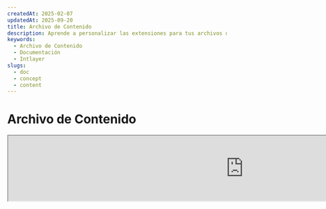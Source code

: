 ```yaml
---
createdAt: 2025-02-07
updatedAt: 2025-09-20
title: Archivo de Contenido
description: Aprende a personalizar las extensiones para tus archivos de declaración de contenido. Sigue esta documentación para implementar condiciones de manera eficiente en tu proyecto.
keywords:
  - Archivo de Contenido
  - Documentación
  - Intlayer
slugs:
  - doc
  - concept
  - content
---
```


# Archivo de Contenido

<iframe title="i18n, Markdown, JSON… una única solución para gestionarlo todo | Intlayer" class="m-auto aspect-[16/9] w-full overflow-hidden rounded-lg border-0" allow="autoplay; gyroscope;" loading="lazy" width="1080" height="auto" src="https://www.youtube.com/embed/1VHgSY_j9_I?autoplay=0&amp;origin=http://intlayer.org&amp;controls=0&amp;rel=1"/>

## ¿Qué es un Archivo de Contenido?

Un archivo de contenido en Intlayer es un archivo que contiene definiciones de diccionarios.  
Estos archivos declaran el contenido de texto de tu aplicación, traducciones y recursos.  
Los archivos de contenido son procesados por Intlayer para generar diccionarios.

Los diccionarios serán el resultado final que tu aplicación importará usando el hook `useIntlayer`.

### Conceptos Clave

#### Diccionario

Un diccionario es una colección estructurada de contenido organizada por claves. Cada diccionario contiene:

- **Clave**: Un identificador único para el diccionario
- **Contenido**: Los valores reales del contenido (texto, números, objetos, etc.)
- **Metadatos**: Información adicional como título, descripción, etiquetas, etc.

#### Archivo de Contenido

Ejemplo de archivo de contenido:

```tsx fileName="src/example.content.tsx" contentDeclarationFormat="typescript"
import { type ReactNode } from "react";
import {
  t,
  enu,
  cond,
  nest,
  md,
  insert,
  file,
  type Dictionary,
} from "intlayer";

interface Content {
  imbricatedContent: {
    imbricatedContent2: {
      stringContent: string;
      numberContent: number;
      booleanContent: boolean;
      javaScriptContent: string;
    };
  };
  multilingualContent: string;
  quantityContent: string;
  conditionalContent: string;
  markdownContent: never;
  externalContent: string;
  insertionContent: string;
  nestedContent: string;
  fileContent: string;
  jsxContent: ReactNode;
}

export default {
  key: "page",
  content: {
    imbricatedContent: {
      imbricatedContent2: {
        stringContent: "Hola Mundo",
        numberContent: 123,
        booleanContent: true,
        javaScriptContent: `${process.env.NODE_ENV}`,
      },
    },
    multilingualContent: t({
      en: "English content",
      "en-GB": "English content (UK)",
      fr: "French content",
      es: "Contenido en español",
    }),
    quantityContent: enu({
      "<-1": "Menos de menos un coche",
      "-1": "Menos un coche",
      "0": "Sin coches",
      "1": "Un coche",
      ">5": "Algunos coches",
      ">19": "Muchos coches",
    }),
    conditionalContent: cond({
      true: "La validación está habilitada",
      false: "La validación está deshabilitada",
    }),
    insertionContent: insert("¡Hola {{name}}!"),
    nestedContent: nest(
      "navbar", // La clave del diccionario para anidar
      "login.button" // [Opcional] La ruta al contenido para anidar
    ),
    fileContent: file("./path/to/file.txt"),
    externalContent: fetch("https://example.com").then((res) => res.json()),
    markdownContent: md("# Ejemplo de Markdown"),

    /*
     * Solo disponible usando `react-intlayer` o `next-intlayer`
     */
    jsxContent: <h1>Mi título</h1>,
  },
} satisfies Dictionary<Content>; // [opcional] Dictionary es genérico y te permite reforzar el formato de tu diccionario
```

```javascript fileName="src/example.content.mjx" contentDeclarationFormat="esm"
import { t, enu, cond, nest, md, insert, file } from "intlayer";

/** @type {import('intlayer').Dictionary} */
export default {
  key: "page",
  content: {
    imbricatedContent: {
      imbricatedContent2: {
        stringContent: "Hello World",
        numberContent: 123,
        booleanContent: true,
        javaScriptContent: `${process.env.NODE_ENV}`,
      },
      imbricatedArray: [1, 2, 3],
    },
    multilingualContent: t({
      en: "English content",
      "en-GB": "English content (UK)",
      fr: "Contenido en francés",
      es: "Contenido en español",
    }),
    quantityContent: enu({
      "<-1": "Menos de menos un coche",
      "-1": "Menos un coche",
      "0": "Sin coches",
      "1": "Un coche",
      ">5": "Algunos coches",
      ">19": "Muchos coches",
    }),
    conditionalContent: cond({
      true: "La validación está habilitada",
      false: "La validación está deshabilitada",
    }),
    insertionContent: insert("¡Hola {{name}}!"),
    nestedContent: nest(
      "navbar", // La clave del diccionario para anidar
      "login.button" // [Opcional] La ruta al contenido para anidar
    ),
    markdownContent: md("# Ejemplo de Markdown"),
    fileContent: file("./path/to/file.txt"),
    externalContent: fetch("https://example.com").then((res) => res.json())

    // Solo disponible usando `react-intlayer` o `next-intlayer`
    jsxContent: <h1>Mi título</h1>,
  },
};
```

```javascript fileName="src/example.content.cjx" contentDeclarationFormat="commonjs"
const { t, enu, cond, nest, md, insert, file } = require("intlayer");

/** @type {import('intlayer').Dictionary} */
module.exports = {
  key: "page",
  content: {
    imbricatedContent: {
      imbricatedContent2: {
        stringContent: "Hola Mundo",
        numberContent: 123,
        booleanContent: true,
        javaScriptContent: `${process.env.NODE_ENV}`,
      },
      imbricatedArray: [1, 2, 3],
    },
    multilingualContent: t({
      es: "Contenido en español",
      en: "English content",
      "en-GB": "English content (UK)",
      fr: "French content",
    }),
    quantityContent: enu({
      "<-1": "Menos de menos un coche",
      "-1": "Menos un coche",
      "0": "Ningún coche",
      "1": "Un coche",
      ">5": "Algunos coches",
      ">19": "Muchos coches",
    }),
    conditionalContent: cond({
      true: "La validación está habilitada",
      false: "La validación está deshabilitada",
    }),
    insertionContent: insert("¡Hola {{name}}!"),
    nestedContent: nest(
      "navbar", // La clave del diccionario para anidar
      "login.button" // [Opcional] La ruta al contenido para anidar
    ),
    markdownContent: md("# Ejemplo de Markdown"),
    fileContent: file("./path/to/file.txt"),
    externalContent: fetch("https://example.com").then((res) => res.json())

    // Solo disponible usando `react-intlayer` o `next-intlayer`
    jsxContent: <h1>Mi título</h1>,
  },
};
```

```json5 fileName="src/example.content.json"  contentDeclarationFormat="json"
{
  "$schema": "https://intlayer.org/schema.json",
  "key": "page",
  "content": {
    "imbricatedContent": {
      "imbricatedContent2": {
        "stringContent": "Hola Mundo",
        "numberContent": 123,
        "booleanContent": true,
      },
      "imbricatedArray": [1, 2, 3],
    },
    "multilingualContent": {
      "nodeType": "translation",
      "translation": {
        "en": "English content",
        "en-GB": "English content (UK)",
        "fr": "French content",
        "es": "Spanish content",
      },
    },
    "quantityContent": {
      "nodeType": "enumeración",
      "enumeration": {
        "0": "Sin coches",
        "1": "Un coche",
        "<-1": "Menos que menos un coche",
        "-1": "Menos un coche",
        ">5": "Algunos coches",
        ">19": "Muchos coches",
      },
    },
    "conditionalContent": {
      "nodeType": "condición",
      "condition": {
        "true": "La validación está habilitada",
        "false": "La validación está deshabilitada",
      },
    },
    "insertionContent": {
      "nodeType": "inserción",
      "insertion": "¡Hola {{name}}!",
    },
    "nestedContent": {
      "nodeType": "anidado",
      "nested": { "dictionaryKey": "app" },
    },
    "markdownContent": {
      "nodeType": "markdown",
      "markdown": "# Ejemplo de Markdown",
    },
    "fileContent": {
      "nodeType": "archivo",
      "file": "./path/to/file.txt",
    },
    "jsxContent": {
      "type": "h1",
      "key": null,
      "ref": null,
      "props": {
        "children": ["Mi título"],
      },
    },
  },
}
```

#### Nodos de Contenido

Los nodos de contenido son los bloques de construcción del contenido del diccionario. Pueden ser:

- **Valores primitivos**: cadenas, números, booleanos, null, undefined
- **Nodos tipados**: Tipos especiales de contenido como traducciones, condiciones, markdown, etc.
- **Funciones**: Contenido dinámico que puede evaluarse en tiempo de ejecución [ver Obtención de Funciones](https://github.com/aymericzip/intlayer/blob/main/docs/docs/es/dictionary/function_fetching.md)
- **Contenido anidado**: Referencias a otros diccionarios

#### Tipos de Contenido

Intlayer soporta varios tipos de contenido a través de nodos tipados:

- **Contenido de Traducción**: Texto multilingüe con valores específicos por localidad [ver Contenido de Traducción](https://github.com/aymericzip/intlayer/blob/main/docs/docs/es/dictionary/translation_content.md)
- **Contenido Condicional**: Contenido condicional basado en expresiones booleanas [ver Contenido Condicional](https://github.com/aymericzip/intlayer/blob/main/docs/docs/es/dictionary/condition_content.md)
- **Contenido de Enumeración**: Contenido que varía según valores enumerados [ver Contenido de Enumeración](https://github.com/aymericzip/intlayer/blob/main/docs/docs/es/dictionary/enumeration_content.md)
- **Contenido de Inserción**: Contenido que puede ser insertado en otro contenido [ver Contenido de Inserción](https://github.com/aymericzip/intlayer/blob/main/docs/docs/es/dictionary/insertion_content.md)

- **Contenido Markdown**: Contenido de texto enriquecido en formato Markdown [ver Contenido Markdown](https://github.com/aymericzip/intlayer/blob/main/docs/docs/es/dictionary/markdown_content.md)
- **Contenido Anidado**: Referencias a otros diccionarios [ver Contenido Anidado](https://github.com/aymericzip/intlayer/blob/main/docs/docs/es/dictionary/nested_content.md)
- **Contenido de Género**: Contenido que varía según el género [ver Contenido de Género](https://github.com/aymericzip/intlayer/blob/main/docs/docs/es/dictionary/gender_content.md)
- **Contenido de Archivo**: Referencias a archivos externos [ver Contenido de Archivo](https://github.com/aymericzip/intlayer/blob/main/docs/docs/es/dictionary/file_content.md)

## Estructura del Diccionario

Un diccionario en Intlayer se define mediante el tipo `Dictionary` y contiene varias propiedades que controlan su comportamiento:

### Propiedades Requeridas

#### `key` (string)

El identificador del diccionario. Si varios diccionarios tienen la misma clave, Intlayer los fusionará automáticamente.

> Use la convención de nomenclatura kebab-case (por ejemplo, `"about-page-meta"`).

#### Content (string | number | boolean | object | array | function)

La propiedad `content` contiene los datos reales del diccionario y soporta:

- **Valores primitivos**: cadenas, números, booleanos, null, undefined
- **Nodos tipados**: Tipos de contenido especiales usando las funciones auxiliares de Intlayer
- **Objetos anidados**: Estructuras de datos complejas
- **Arrays**: Colecciones de contenido
- **Funciones**: Evaluación dinámica de contenido

### Propiedades Opcionales

#### `title` (string)

Título legible para humanos del diccionario que ayuda a identificarlo en editores y sistemas CMS. Esto es particularmente útil cuando se gestionan grandes cantidades de diccionarios o cuando se trabaja con interfaces de gestión de contenido.

**Ejemplo:**

```typescript
{
  key: "about-page-meta",
  title: "Metadatos de la Página Acerca de",
  content: { /* ... */ }
}
```

#### `description` (string)

Descripción detallada que explica el propósito del diccionario, las pautas de uso y cualquier consideración especial. Esta descripción también se utiliza como contexto para la generación de traducciones asistida por IA, lo que la hace valiosa para mantener la calidad y consistencia de las traducciones.

**Ejemplo:**

```typescript
{
  key: "about-page-meta",
  description: [
    "Este diccionario gestiona los metadatos de la Página Acerca de",
    "Considera buenas prácticas para SEO:",
    "- El título debe tener entre 50 y 60 caracteres",
    "- La descripción debe tener entre 150 y 160 caracteres",
  ].join('\n'),
  content: { /* ... */ }
}
```

#### `tags` (string[])

Array de cadenas para categorizar y organizar diccionarios. Las etiquetas proporcionan contexto adicional y pueden usarse para filtrar, buscar u organizar diccionarios en editores y sistemas CMS.

**Ejemplo:**

```typescript
{
  key: "about-page-meta",
  tags: ["metadata", "about-page", "seo"],
  content: { /* ... */ }
}
```

#### `locale` (LocalesValues)

Transforma el diccionario en un diccionario por localización donde cada campo declarado en el contenido se transformará automáticamente en un nodo de traducción. Cuando esta propiedad está establecida:

- El diccionario se trata como un diccionario de un solo idioma
- Cada campo se convierte en un nodo de traducción para ese idioma específico
- NO debes usar nodos de traducción (`t()`) en el contenido cuando uses esta propiedad
- Si falta, el diccionario se tratará como un diccionario multilingüe

> Consulta [Declaración de contenido por idioma en Intlayer](https://github.com/aymericzip/intlayer/blob/main/docs/docs/es/per_locale_file.md) para más información.

**Ejemplo:**

```json
// Diccionario por idioma
{
  "key": "about-page",
  "locale": "en",
  "content": {
    "title": "About Us", // Esto se convierte en un nodo de traducción para 'en'
    "description": "Learn more about our company"
  }
}
```

#### `autoFill` (AutoFill)

Instrucciones para rellenar automáticamente el contenido del diccionario desde fuentes externas. Esto puede configurarse globalmente en `intlayer.config.ts` o por diccionario. Soporta múltiples formatos:

- **`true`**: Habilita el auto-relleno para todas las locales
- **`string`**: Ruta a un solo archivo o plantilla con variables
- **`object`**: Rutas de archivos por localización

**Ejemplos:**

```json
// Habilitar para todas las locales
{
  "autoFill": true
}
// Archivo único
{
  "autoFill": "./translations/aboutPage.content.json"
}
// Plantilla con variables
{
  "autoFill": "/messages/{{locale}}/{{key}}/{{fileName}}.content.json"
}
// Configuración detallada por localización
{
  "autoFill": {
    "en": "./translations/en/aboutPage.content.json",
    "fr": "./translations/fr/aboutPage.content.json",
    "es": "./translations/es/aboutPage.content.json"
  }
}
```

**Variables disponibles:**

- `{{locale}}` – Código de la localización (por ejemplo, `fr`, `es`)
- `{{fileName}}` – Nombre del archivo (por ejemplo, `example`)
- `{{key}}` – Clave del diccionario (por ejemplo, `example`)

> Consulta [Configuración de Auto-Relleno en Intlayer](https://github.com/aymericzip/intlayer/blob/main/docs/docs/es/autoFill.md) para más información.

##### `priority` (número)

Indica la prioridad del diccionario para la resolución de conflictos. Cuando varios diccionarios tienen la misma clave, el diccionario con el número de prioridad más alto sobrescribirá a los demás. Esto es útil para gestionar jerarquías de contenido y sobreescrituras.

**Ejemplo:**

```typescript
// Diccionario base
{
  key: "welcome-message",
  priority: 1,
  content: { message: "¡Bienvenido!" }
}

// Diccionario de sobreescritura
{
  key: "welcome-message",
  priority: 10,
  content: { message: "¡Bienvenido a nuestro servicio premium!" }
}
// Esto anulará el diccionario base
```

### Propiedades del CMS

##### `version` (cadena)

Identificador de versión para diccionarios remotos. Ayuda a rastrear qué versión del diccionario se está utilizando actualmente, especialmente útil cuando se trabaja con sistemas de gestión de contenido remotos.

##### `live` (booleano)

Para diccionarios remotos, indica si el diccionario debe obtenerse en vivo en tiempo de ejecución. Cuando está habilitado:

- Requiere que `importMode` esté configurado como "live" en `intlayer.config.ts`
- Requiere que un servidor en vivo esté en ejecución
- El diccionario se obtendrá en tiempo de ejecución usando la API de sincronización en vivo
- Si está en vivo pero la obtención falla, se recurre al valor dinámico
- Si no está en vivo, el diccionario se transforma en tiempo de compilación para un rendimiento óptimo

### Propiedades del Sistema (Generadas automáticamente)

Estas propiedades son generadas automáticamente por Intlayer y no deben ser modificadas manualmente:

##### `$schema` (string)

Esquema JSON utilizado para la validación de la estructura del diccionario. Añadido automáticamente por Intlayer para asegurar la integridad del diccionario.

##### `id` (string)

Para diccionarios remotos, este es el identificador único del diccionario en el servidor remoto. Se usa para obtener y gestionar contenido remoto.

##### `localId` (LocalDictionaryId)

Identificador único para diccionarios locales. Generado automáticamente por Intlayer para ayudar a identificar el diccionario y determinar si es local o remoto, junto con su ubicación.

##### `localIds` (LocalDictionaryId[])

Para diccionarios fusionados, este arreglo contiene los IDs de todos los diccionarios que fueron fusionados juntos. Útil para rastrear la fuente del contenido fusionado.

##### `filePath` (string)

La ruta del archivo del diccionario local, indicando de qué archivo `.content` se generó el diccionario. Ayuda con la depuración y el seguimiento de la fuente.

##### `availableVersions` (string[])

Para diccionarios remotos, este arreglo contiene todas las versiones disponibles del diccionario. Ayuda a rastrear qué versiones están disponibles para su uso.

##### `autoFilled` (true)

Indica si el diccionario ha sido auto-rellenado desde fuentes externas. En caso de conflictos, los diccionarios base sobrescribirán a los diccionarios auto-rellenados.

##### `location` ('distant' | 'locale')

Indica la ubicación del diccionario:

- `'locale'`: Diccionario local (proveniente de archivos de contenido)
- `'distant'`: Diccionario remoto (proveniente de una fuente externa)

## Tipos de Nodos de Contenido

Intlayer proporciona varios tipos especializados de nodos de contenido que extienden los valores primitivos básicos:

### Contenido de Traducción (`t`)

Contenido multilingüe que varía según la localidad:

```typescript
import { t } from "intlayer";

// TypeScript/JavaScript
multilingualContent: t({
  en: "Welcome to our website",
  fr: "Bienvenue sur notre site web",
  es: "Bienvenido a nuestro sitio web",
});
```

### Contenido Condicional (`cond`)

Contenido que cambia basado en condiciones booleanas:

```typescript
import { cond } from "intlayer";

conditionalContent: cond({
  true: "User is logged in",
  false: "Please log in to continue",
});
```

### Contenido de Enumeración (`enu`)

Contenido que varía según valores enumerados:

```typescript
import { enu } from "intlayer";

statusContent: enu({
  pending: "Su solicitud está pendiente",
  approved: "Su solicitud ha sido aprobada",
  rejected: "Su solicitud ha sido rechazada",
});
```

### Contenido de Inserción (`insert`)

Contenido que puede ser insertado en otro contenido:

```typescript
import { insert } from "intlayer";

insertionContent: insert("Este texto puede ser insertado en cualquier lugar");
```

### Contenido Anidado (`nest`)

Referencias a otros diccionarios:

```typescript
import { nest } from "intlayer";

nestedContent: nest("about-page");
```

### Contenido Markdown (`md`)

Contenido de texto enriquecido en formato Markdown:

```typescript
import { md } from "intlayer";

markdownContent: md(
  "# Bienvenido\n\nEste es un texto en **negrita** con [enlaces](https://example.com)"
);
```

### Contenido según género (`gender`)

Contenido que varía según el género:

```typescript
import { gender } from "intlayer";

genderContent: gender({
  male: "Él es un desarrollador",
  female: "Ella es una desarrolladora",
  other: "Ellos son desarrolladores",
});
```

### Contenido de archivo (`file`)

Referencias a archivos externos:

```typescript
import { file } from "intlayer";

fileContent: file("./path/to/content.txt");
```

## Creación de archivos de contenido

### Estructura básica de un archivo de contenido

Un archivo de contenido exporta un objeto por defecto que cumple con el tipo `Dictionary`:

```typescript
// example.content.ts
import { t, cond, nest, md, insert, file } from "intlayer";

export default {
  key: "welcome-page",
  title: "Contenido de la página de bienvenida",
  description:
    "Contenido para la página principal de bienvenida que incluye la sección hero y características",
  tags: ["página", "bienvenida", "página principal"],
  content: {
    hero: {
      title: t({
        en: "Welcome to Our Platform",
        fr: "Bienvenue sur Notre Plateforme",
        es: "Bienvenido a Nuestra Plataforma",
      }),
      subtitle: t({
        en: "Build amazing applications with ease",
        fr: "Construisez des applications incroyables avec facilité",
        es: "Construye aplicaciones increíbles con facilidad",
      }),
      cta: cond({
        true: t({
          en: "Get Started",
          fr: "Commencer",
          es: "Comenzar",
        }),
        false: t({
          en: "Sign Up",
          fr: "S'inscrire",
          es: "Registrarse",
        }),
      }),
    },
    features: [
      {
        title: t({
          en: "Easy to Use",
          fr: "Facile à Utiliser",
          es: "Fácil de Usar",
        }),
        description: t({
          en: "Intuitive interface for all skill levels",
          fr: "Interface intuitive pour tous les niveaux",
          es: "Interfaz intuitiva para todos los niveles",
        }),
      },
    ],
    documentation: nest("documentation"),
    readme: file("./README.md"),
  },
} satisfies Dictionary;
```

### Archivo de Contenido JSON

También puedes crear archivos de contenido en formato JSON:

```json
{
  "key": "welcome-page",
  "title": "Contenido de la Página de Bienvenida",
  "description": "Contenido para la página principal de bienvenida",
  "tags": ["page", "welcome"],
  "content": {
    "hero": {
      "title": {
        "nodeType": "translation",
        "translation": {
          "en": "Bienvenido a Nuestra Plataforma",
          "fr": "Bienvenue sur Notre Plateforme"
        }
      },
      "subtitle": {
        "nodeType": "translation",
        "translation": {
          "en": "Cree aplicaciones increíbles con facilidad",
          "fr": "Construisez des applications incroyables avec facilité"
        }
      }
    }
  }
}
```

### Archivos de Contenido por Localización

Para diccionarios por localización, especifique la propiedad `locale`:

```typescript
// welcome-page.en.content.ts
export default {
  key: "welcome-page",
  locale: "en",
  content: {
    hero: {
      title: "Bienvenido a Nuestra Plataforma",
      subtitle: "Cree aplicaciones increíbles con facilidad",
    },
  },
} satisfies Dictionary;
```

```typescript
// welcome-page.fr.content.ts
export default {
  key: "welcome-page",
  locale: "fr",
  content: {
    hero: {
      title: "Bienvenue sur Notre Plateforme",
      subtitle: "Construisez des applications incroyables avec facilité",
    },
  },
} satisfies Dictionary;
```

## Extensiones de Archivos de Contenido

Intlayer te permite personalizar las extensiones para tus archivos de declaración de contenido. Esta personalización ofrece flexibilidad para gestionar proyectos a gran escala y ayuda a evitar conflictos con otros módulos.

### Extensiones Predeterminadas

Por defecto, Intlayer vigila todos los archivos con las siguientes extensiones para declaraciones de contenido:

- `.content.json`
- `.content.ts`
- `.content.tsx`
- `.content.js`
- `.content.jsx`
- `.content.mjs`
- `.content.mjx`
- `.content.cjs`
- `.content.cjx`

Estas extensiones predeterminadas son adecuadas para la mayoría de las aplicaciones. Sin embargo, cuando tienes necesidades específicas, puedes definir extensiones personalizadas para optimizar el proceso de compilación y reducir el riesgo de conflictos con otros componentes.

> Para personalizar las extensiones de archivo que Intlayer utiliza para identificar los archivos de declaración de contenido, puedes especificarlas en el archivo de configuración de Intlayer. Este enfoque es beneficioso para proyectos a gran escala donde limitar el alcance del proceso de vigilancia mejora el rendimiento de la compilación.

## Conceptos Avanzados

### Fusión de Diccionarios

Cuando múltiples diccionarios tienen la misma clave, Intlayer los fusiona automáticamente. El comportamiento de la fusión depende de varios factores:

- **Prioridad**: Los diccionarios con valores de `priority` más altos sobrescriben a aquellos con valores más bajos
- **Auto-relleno vs Base**: Los diccionarios base sobrescriben a los diccionarios auto-rellenados
- **Ubicación**: Los diccionarios locales sobrescriben a los diccionarios remotos (cuando las prioridades son iguales)

### Seguridad de Tipos

Intlayer proporciona soporte completo de TypeScript para archivos de contenido:

```typescript
// Define tu tipo de contenido
interface WelcomePageContent {
  hero: {
    title: string;
    subtitle: string;
    cta: string;
  };
  features: Array<{
    title: string;
    description: string;
  }>;
}

// Úsalo en tu diccionario
export default {
  key: "welcome-page",
  content: {
    // TypeScript proporcionará autocompletado y verificación de tipos
    hero: {
      title: "Welcome",
      subtitle: "Build amazing apps",
      cta: "Get Started",
    },
  },
} satisfies Dictionary<WelcomePageContent>;
```

### Imbricación de Nodos

Puedes sin problema imbricar funciones dentro de otras.

Ejemplo:

```javascript fileName="src/example.content.tsx" contentDeclarationFormat="typescript"
import { t, enu, cond, nest, md, type Dictionary } from "intlayer";

const getName = async () => "John Doe";

export default {
  key: "page",
  content: {
    // `getIntlayer('page','en').hiMessage` devuelve `['Hi', ' ', 'John Doe']`
    hiMessage: [
      t({
        en: "Hi",
        fr: "Salut",
        es: "Hola",
      }),
      " ",
      getName(),
    ],
    // Contenido compuesto imbricando condición, enumeración y contenido multilingüe
    // `getIntlayer('page','en').advancedContent(true)(10)` devuelve 'Multiple items found'
    advancedContent: cond({
      true: enu({
        "0": t({
          en: "No items found",
          fr: "Aucun article trouvé",
          es: "No se encontraron artículos",
        }),
        "1": t({
          en: "One item found",
          fr: "Un article trouvé",
          es: "Se encontró un artículo",
        }),
        ">1": t({
          en: "Multiple items found",
          fr: "Plusieurs articles trouvés",
          es: "Se encontraron múltiples artículos",
        }),
      }),
      false: t({
        en: "No valid data available",
        fr: "Aucune donnée valide disponible",
        es: "No hay datos válidos disponibles",
      }),
    }),
  },
} satisfies Dictionary;
```

```javascript fileName="src/example.content.mjx" contentDeclarationFormat="esm"
import { t, enu, cond, nest, md } from "intlayer";

const getName = async () => "John Doe";

/** @type {import('intlayer').Dictionary} */
export default {
  key: "page",
  content: {
    // `getIntlayer('page','en').hiMessage` devuelve `['Hola', ' ', 'John Doe']`
    hiMessage: [
      t({
        en: "Hi",
        fr: "Salut",
        es: "Hola",
      }),
      " ",
      getName(),
    ],
    // Contenido compuesto que imbrica condición, enumeración y contenido multilingüe
    // `getIntlayer('page','en').advancedContent(true)(10)` devuelve 'Se encontraron múltiples artículos'
    advancedContent: cond({
      true: enu({
        "0": t({
          en: "No items found",
          fr: "Aucun article trouvé",
          es: "No se encontraron artículos",
        }),
        "1": t({
          en: "One item found",
          fr: "Un article trouvé",
          es: "Se encontró un artículo",
        }),
        ">1": t({
          en: "Multiple items found",
          fr: "Plusieurs articles trouvés",
          es: "Se encontraron múltiples artículos",
        }),
      }),
      false: t({
        en: "No valid data available",
        fr: "Aucune donnée valide disponible",
        es: "No hay datos válidos disponibles",
      }),
    }),
  },
};
```

```javascript fileName="src/example.content.cjx" contentDeclarationFormat="commonjs"
const { t, enu, cond, nest, md } = require("intlayer");

const getName = async () => "John Doe";

/** @type {import('intlayer').Dictionary} */
module.exports = {
  key: "page",
  content: {
    // `getIntlayer('page','en').hiMessage` devuelve `['Hola', ' ', 'John Doe']`
    hiMessage: [
      t({
        en: "Hi",
        fr: "Salut",
        es: "Hola",
      }),
      " ",
      getName(),
    ],
    // Contenido compuesto que imbrica condición, enumeración y contenido multilingüe
    // `getIntlayer('page','en').advancedContent(true)(10)` devuelve 'Se encontraron múltiples artículos'
    advancedContent: cond({
      true: enu({
        "0": t({
          en: "No items found",
          fr: "Aucun article trouvé",
          es: "No se encontraron artículos",
        }),
        "1": t({
          en: "One item found",
          fr: "Un article trouvé",
          es: "Se encontró un artículo",
        }),
        ">1": t({
          en: "Multiple items found",
          fr: "Plusieurs articles trouvés",
          es: "Se encontraron múltiples artículos",
        }),
      }),
      false: t({
        en: "No valid data available",
        fr: "Aucune donnée valide disponible",
        es: "No hay datos válidos disponibles",
      }),
    }),
  },
};
        es: "Hola",
      }),
      " ",
      getName(),
    ],
    // Contenido compuesto que imbrica condición, enumeración y contenido multilingüe
    // `getIntlayer('page','en').advancedContent(true)(10) devuelve 'Se encontraron múltiples artículos'`
    advancedContent: cond({
      true: enu({
        "0": t({
          en: "No items found",
          fr: "Aucun article trouvé",
          es: "No se encontraron artículos",
        }),
        "1": t({
          en: "One item found",
          fr: "Un article trouvé",
          es: "Se encontró un artículo",
        }),
        ">1": t({
          en: "Multiple items found",
          fr: "Plusieurs articles trouvés",
          es: "Se encontraron múltiples artículos",
        }),
      }),
      false: t({
        en: "No valid data available",
        fr: "Aucune donnée valide disponible",
        es: "No hay datos válidos disponibles",
      }),
    }),
  },
};
```

```json5 fileName="src/example.content.json"  contentDeclarationFormat="json"
{
  "$schema": "https://intlayer.org/schema.json",
  "key": "page",
  "content": {
    "hiMessage": {
      "nodeType": "composite",
      "composite": [
        {
          "nodeType": "translation",
          "translation": {
            "en": "Hi",
            "fr": "Salut",
            "es": "Hola",
          },
        },
        " ",
        "John Doe",
      ],
    },
    "advancedContent": {
      "nodeType": "condition",
      "condition": {
        "true": {
          "nodeType": "enumeration",
          "enumeration": {
            "0": {
              "nodeType": "translation",
              "translation": {
                "en": "No items found",
                "fr": "Aucun article trouvé",
                "es": "No se encontraron artículos",
              },
            },
            "1": {
              "nodeType": "translation",
              "translation": {
                "en": "One item found",
                "fr": "Un article trouvé",
                "es": "Se encontró un artículo",
              },
            },
            ">1": {
              "nodeType": "translation",
              "translation": {
                "en": "Multiple items found",
                "fr": "Plusieurs articles trouvés",
                "es": "Se encontraron múltiples artículos",
              },
            },
          },
        },
        "false": {
          "nodeType": "translation",
          "translation": {
            "en": "No valid data available",
            "fr": "Aucune donnée valide disponible",
            "es": "No hay datos válidos disponibles",
          },
        },
      },
    },
  },
}
```

### Mejores Prácticas

1. **Convenciones de Nomenclatura**:
   - Usa kebab-case para las claves del diccionario (`"about-page-meta"`)
   - Agrupa contenido relacionado bajo el mismo prefijo de clave

2. **Organización del Contenido**:
   - Mantén el contenido relacionado junto en el mismo diccionario
   - Usa objetos anidados para organizar estructuras de contenido complejas
   - Aprovecha las etiquetas para la categorización
   - Usa `autoFill` para completar automáticamente las traducciones faltantes

3. **Rendimiento**:
   - Ajusta la configuración del contenido para limitar el alcance de los archivos observados
   - Usa diccionarios en vivo solo cuando sean necesarias actualizaciones en tiempo real (por ejemplo, pruebas A/B, etc.)
   - Asegúrate de que el plugin de transformación de compilación (`@intlayer/swc` o `@intlayer/babel`) esté habilitado para optimizar el diccionario en tiempo de compilación

## Historial de Documentación

| Versión | Fecha      | Cambios                         |
| ------- | ---------- | ------------------------------- |
| 6.0.0   | 2025-09-20 | Añadida documentación de campos |
| 5.5.10  | 2025-06-29 | Historial inicial               |
